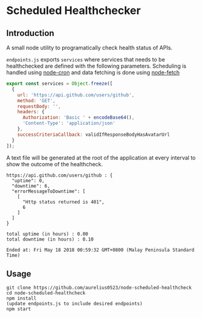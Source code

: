 # Scheduled Healthchecker

## Introduction

A small node utility to programatically check health status of APIs.

`endpoints.js` exports `services` where services that needs to be healthchecked are defined with the following parameters. Scheduling is handled using [node-cron](https://github.com/kelektiv/node-cron/ 'Github page') and data fetching is done using [node-fetch](https://github.com/bitinn/node-fetch 'Github page')

```javascript
export const services = Object.freeze([
  {
    url: 'https://api.github.com/users/github',
    method: 'GET',
    requestBody: '',
    headers: {
      Authorization: 'Basic ' + encodeBase64(),
      'Content-Type': 'application/json'
    },
    successCriteriaCallback: validIfResponseBodyHasAvatarUrl
  }
]);
```

A text file will be generated at the root of the application at every interval to show the outcome of the healthcheck.

```text
https://api.github.com/users/github : {
  "uptime": 0,
  "downtime": 6,
  "errorMessageToDowntime": [
    [
      "Http status returned is 401",
      6
    ]
  ]
}

total uptime (in hours) : 0.00
total downtime (in hours) : 0.10

Ended at: Fri May 18 2018 00:59:32 GMT+0800 (Malay Peninsula Standard Time)
```

## Usage

```
git clone https://github.com/aurelius0523/node-scheduled-healthcheck
cd node-scheduled-healthcheck
npm install
(update endpoints.js to include desired endpoints)
npm start
```
